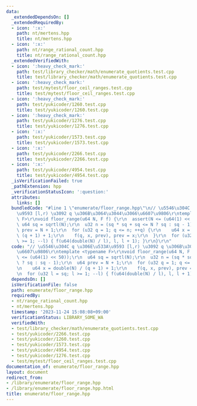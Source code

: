 ```yaml
---
data:
  _extendedDependsOn: []
  _extendedRequiredBy:
  - icon: ':x:'
    path: nt/mertens.hpp
    title: nt/mertens.hpp
  - icon: ':x:'
    path: nt/range_rational_count.hpp
    title: nt/range_rational_count.hpp
  _extendedVerifiedWith:
  - icon: ':heavy_check_mark:'
    path: test/library_checker/math/enumerate_quotients.test.cpp
    title: test/library_checker/math/enumerate_quotients.test.cpp
  - icon: ':heavy_check_mark:'
    path: test/mytest/floor_ceil_ranges.test.cpp
    title: test/mytest/floor_ceil_ranges.test.cpp
  - icon: ':heavy_check_mark:'
    path: test/yukicoder/1260.test.cpp
    title: test/yukicoder/1260.test.cpp
  - icon: ':heavy_check_mark:'
    path: test/yukicoder/1276.test.cpp
    title: test/yukicoder/1276.test.cpp
  - icon: ':x:'
    path: test/yukicoder/1573.test.cpp
    title: test/yukicoder/1573.test.cpp
  - icon: ':x:'
    path: test/yukicoder/2266.test.cpp
    title: test/yukicoder/2266.test.cpp
  - icon: ':x:'
    path: test/yukicoder/4954.test.cpp
    title: test/yukicoder/4954.test.cpp
  _isVerificationFailed: true
  _pathExtension: hpp
  _verificationStatusIcon: ':question:'
  attributes:
    links: []
  bundledCode: "#line 1 \"enumerate/floor_range.hpp\"\n// \u5546\u304C q \u306E\u533A\
    \u9593 [l,r) \u3092 q \u306B\u3064\u3044\u3066\u6607\u9806\r\ntemplate <typename\
    \ F>\r\nvoid floor_range(u64 N, F f) {\r\n  assert(N <= (u64(1) << 50));\r\n \
    \ u64 sq = sqrtl(N);\r\n  u32 n = (sq * sq + sq <= N ? sq : sq - 1);\r\n  u64\
    \ prev = N + 1;\r\n  for (u32 q = 1; q <= n; ++q) {\r\n    u64 x = double(N) /\
    \ (q + 1) + 1;\r\n    f(q, x, prev), prev = x;\r\n  }\r\n  for (u32 l = sq; l\
    \ >= 1; --l) { f(u64(double(N) / l), l, l + 1); }\r\n}\r\n"
  code: "// \u5546\u304C q \u306E\u533A\u9593 [l,r) \u3092 q \u306B\u3064\u3044\u3066\
    \u6607\u9806\r\ntemplate <typename F>\r\nvoid floor_range(u64 N, F f) {\r\n  assert(N\
    \ <= (u64(1) << 50));\r\n  u64 sq = sqrtl(N);\r\n  u32 n = (sq * sq + sq <= N\
    \ ? sq : sq - 1);\r\n  u64 prev = N + 1;\r\n  for (u32 q = 1; q <= n; ++q) {\r\
    \n    u64 x = double(N) / (q + 1) + 1;\r\n    f(q, x, prev), prev = x;\r\n  }\r\
    \n  for (u32 l = sq; l >= 1; --l) { f(u64(double(N) / l), l, l + 1); }\r\n}\r\n"
  dependsOn: []
  isVerificationFile: false
  path: enumerate/floor_range.hpp
  requiredBy:
  - nt/range_rational_count.hpp
  - nt/mertens.hpp
  timestamp: '2023-11-24 15:08:08+09:00'
  verificationStatus: LIBRARY_SOME_WA
  verifiedWith:
  - test/library_checker/math/enumerate_quotients.test.cpp
  - test/yukicoder/2266.test.cpp
  - test/yukicoder/1260.test.cpp
  - test/yukicoder/1573.test.cpp
  - test/yukicoder/4954.test.cpp
  - test/yukicoder/1276.test.cpp
  - test/mytest/floor_ceil_ranges.test.cpp
documentation_of: enumerate/floor_range.hpp
layout: document
redirect_from:
- /library/enumerate/floor_range.hpp
- /library/enumerate/floor_range.hpp.html
title: enumerate/floor_range.hpp
---
```


